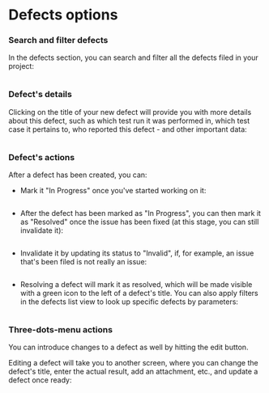 # Defects options

### Search and filter defects

In the defects section, you can search and filter all the defects filed in your project:

<figure><img src="https://qase.intercom-attachments-7.com/i/o/595222577/692e3a104235ea4622bfc301/uBremHGtsQdRuyUlAOusORDqXJxfUyBvGfozjLcuapgqkWBzwBgkfL7VB29RJqhzl-mMB2PdOAofdyShLHHS4gsC6-TrATaN-_89Co9dnHU_TnwSKGfeQSiZb7i9ESchrrKBGww0jNLMqtuHB-54CQsljFwBh74skPUUCbdLl6cMoazWEtXMpjSCcA" alt=""><figcaption></figcaption></figure>

### Defect's details

Clicking on the title of your new defect will provide you with more details about this defect, such as which test run it was performed in, which test case it pertains to, who reported this defect - and other important data:

<figure><img src="https://qase.intercom-attachments-7.com/i/o/595222586/2d292c3f0305b2b2d2ca82d3/uTwLi0vnPj5fIPlLnCp-hLcaC0nF-MtHYVjiV_4k_d_tW3I0p2p-IU-P0_9AVRCJSlEwU_gww4-0ThaCKZSm3L5eX_5ZnnD0VKrzREio2mz6BXoyzG_8pyBvSv-Z_MjczIb9zUyikh5Li4UFvdvVr3eIbF0N-lHpbXlwns52s6tPWaYWT3zrDY6SCw" alt=""><figcaption></figcaption></figure>

### Defect's actions

After a defect has been created, you can:

* Mark it "In Progress" once you've started working on it:

<figure><img src="https://qase.intercom-attachments-7.com/i/o/595222594/e21764226793168854df8efb/5uVtiISoOVx4fFa1CJuUb5ozWAeiXS3gwOcBLYzZ_5ztf-RVnGf4HZSUO7FXq5BrFXacSswXQ9JAQ33rVywuZUth4Dk8QrfRT4qN3Qtv_Xlv3hc3PXWSyQx_bMvpzxI-4KvXIvkJhV2-bQltjdFSWNHnCQvF9yH1lstkMftOj_GYFR3EH0y4FVOgNg" alt=""><figcaption></figcaption></figure>

* After the defect has been marked as "In Progress", you can then mark it as "Resolved" once the issue has been fixed (at this stage, you can still invalidate it):

<figure><img src="https://qase.intercom-attachments-7.com/i/o/595222597/d056a7c6b94c0bcad20581f2/nOhO06pcXIqBtq332oBU41lYZ-vAEaduV9Xmya11qorHkHX1XZ5PMViA8dQrzMHYJjpWmri6a9OmQvMZusv3HrpIDKq08-BEKjtIJP60UkmnGHv4DHVse1vQvn_-idr_TA5-rseLu7tz5RoN89WUJR_gqpPrcwRfT91nefcogN9AUQCUB7h-fTlHBQ" alt=""><figcaption></figcaption></figure>

* Invalidate it by updating its status to "Invalid", if, for example, an issue that's been filed is not really an issue:

<figure><img src="https://qase.intercom-attachments-7.com/i/o/595222603/25467ddcbe3df8752e3f86fd/idA58C_AHKuc8-N_g4fz_li-UwhVWBPowcTKNQ63dUu-BJj51ZwnoAVZAMujyfds_kcKxgdNdl0lvYAi7g53mr7Xtvoj-gfGbCb1nIHLTRVA5SU4OFRjykz6N8m9y7eMwSsN78quif88IFVQ02nm3m59pDuuy-uU0F2TuXBOeijGEpOS9QQ9P8ZsPA" alt=""><figcaption></figcaption></figure>

* Resolving a defect will mark it as resolved, which will be made visible with a green icon to the left of a defect's title. You can also apply filters in the defects list view to look up specific defects by parameters:

<figure><img src="https://qase.intercom-attachments-7.com/i/o/595222617/6187c5674c53be796ddef6d8/zCQxx0kwqEi-LVwHpAZlTqak_TdIcxYBaa3YN9QaJn4Btai4XhA-mVX3YMXlWCMMFQJ8FOBOW8agPqpMqlUFzLHY9c3qtdtrHoL3LPRGzk1vOEo20UqRkqoh_cegXUWLJ3yZ4rUCNl6nf7vDWUNPf_vAlkChEDGstZEPPv0SZd_2wutVkV5E7jVvjQ" alt=""><figcaption></figcaption></figure>

### Three-dots-menu actions

You can introduce changes to a defect as well by hitting the edit button.

Editing a defect will take you to another screen, where you can change the defect's title, enter the actual result, add an attachment, etc., and update a defect once ready:

<figure><img src="https://qase.intercom-attachments-7.com/i/o/595222636/764074bc031a65a066e68b86/OdDy3eR24xf6lx4n2cbGeYFoC8k7mOoQ38faRrbamDEsV9PtqyfOr7F4q46ZEsOm5BkezZEuj6G9md7hP-8R40q7kI3mW3Ae368DQUbxseYjCqYdFYiHKZk4XTmtpc10FpY4ylX583gN3sIOPy_hJZtqv6pvdk4eUrs4oUraa6_XyvYaCwvAE0eRiQ" alt=""><figcaption></figcaption></figure>

<figure><img src="https://qase.intercom-attachments-7.com/i/o/595222644/f5e6a7b83bf9502b74c12d18/SfayPLV-NylnLEW6797tX3yWbmBoM1DhlURNVTC7VwZgIgTrA4tpjuT3qP34l7Ak50gjOX4F_xfeoKPB6BJ1x8McC1_e79KyyzISCsAhUZDyoIjl5wVzNKsO-TedMZ7vmP_OVHmdXFqCOU1tDPEn8VFtOJBxo71Tjo1EmQzmJ7wx4lesnCsCnUkN9Q" alt=""><figcaption></figcaption></figure>
